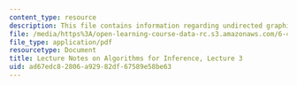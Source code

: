 ```yaml
---
content_type: resource
description: This file contains information regarding undirected graphical models.
file: /media/https%3A/open-learning-course-data-rc.s3.amazonaws.com/6-438-algorithms-for-inference-fall-2014/ad67edc82806a92982df67589e58be63_MIT6_438F14_Lec3.pdf
file_type: application/pdf
resourcetype: Document
title: Lecture Notes on Algorithms for Inference, Lecture 3
uid: ad67edc8-2806-a929-82df-67589e58be63
---
```

